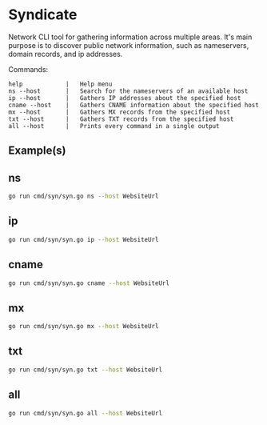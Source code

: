 # Syndicate
Network CLI tool for gathering information across multiple areas. It's main purpose is to discover public network information, such as nameservers, domain records, and ip addresses.

Commands:
```
help            |   Help menu
ns --host       |   Search for the nameservers of an available host
ip --host       |   Gathers IP addresses about the specified host
cname --host    |   Gathers CNAME information about the specified host
mx --host       |   Gathers MX records from the specified host
txt --host      |   Gathers TXT records from the specified host
all --host      |   Prints every command in a single output
```

## Example(s)

## ns
```bash
go run cmd/syn/syn.go ns --host WebsiteUrl
```

## ip
```bash
go run cmd/syn/syn.go ip --host WebsiteUrl
```

## cname
```bash
go run cmd/syn/syn.go cname --host WebsiteUrl
```

## mx
```bash
go run cmd/syn/syn.go mx --host WebsiteUrl
```

## txt
```bash
go run cmd/syn/syn.go txt --host WebsiteUrl
```

## all
```bash
go run cmd/syn/syn.go all --host WebsiteUrl
```